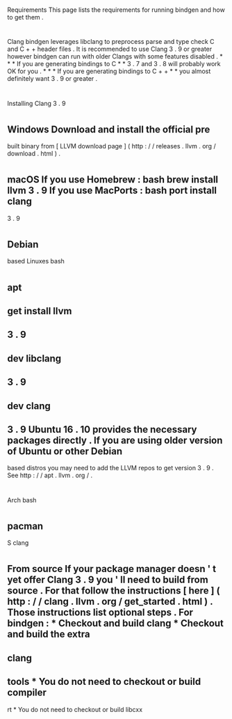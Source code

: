 #
Requirements
This
page
lists
the
requirements
for
running
bindgen
and
how
to
get
them
.
#
#
Clang
bindgen
leverages
libclang
to
preprocess
parse
and
type
check
C
and
C
+
+
header
files
.
It
is
recommended
to
use
Clang
3
.
9
or
greater
however
bindgen
can
run
with
older
Clangs
with
some
features
disabled
.
*
*
*
If
you
are
generating
bindings
to
C
*
*
3
.
7
and
3
.
8
will
probably
work
OK
for
you
.
*
*
*
If
you
are
generating
bindings
to
C
+
+
*
*
you
almost
definitely
want
3
.
9
or
greater
.
#
#
#
Installing
Clang
3
.
9
#
#
#
#
Windows
Download
and
install
the
official
pre
-
built
binary
from
[
LLVM
download
page
]
(
http
:
/
/
releases
.
llvm
.
org
/
download
.
html
)
.
#
#
#
#
macOS
If
you
use
Homebrew
:
bash
brew
install
llvm
3
.
9
If
you
use
MacPorts
:
bash
port
install
clang
-
3
.
9
#
#
#
#
Debian
-
based
Linuxes
bash
#
apt
-
get
install
llvm
-
3
.
9
-
dev
libclang
-
3
.
9
-
dev
clang
-
3
.
9
Ubuntu
16
.
10
provides
the
necessary
packages
directly
.
If
you
are
using
older
version
of
Ubuntu
or
other
Debian
-
based
distros
you
may
need
to
add
the
LLVM
repos
to
get
version
3
.
9
.
See
http
:
/
/
apt
.
llvm
.
org
/
.
#
#
#
#
Arch
bash
#
pacman
-
S
clang
#
#
#
#
From
source
If
your
package
manager
doesn
'
t
yet
offer
Clang
3
.
9
you
'
ll
need
to
build
from
source
.
For
that
follow
the
instructions
[
here
]
(
http
:
/
/
clang
.
llvm
.
org
/
get_started
.
html
)
.
Those
instructions
list
optional
steps
.
For
bindgen
:
*
Checkout
and
build
clang
*
Checkout
and
build
the
extra
-
clang
-
tools
*
You
do
not
need
to
checkout
or
build
compiler
-
rt
*
You
do
not
need
to
checkout
or
build
libcxx
